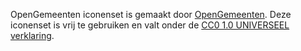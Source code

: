 
OpenGemeenten iconenset is gemaakt door [OpenGemeenten](https://www.opengemeenten.nl/). 
Deze iconenset is vrij te gebruiken en valt onder de [CC0 1.0 UNIVERSEEL verklaring](https://creativecommons.org/publicdomain/zero/1.0/deed.nl).
